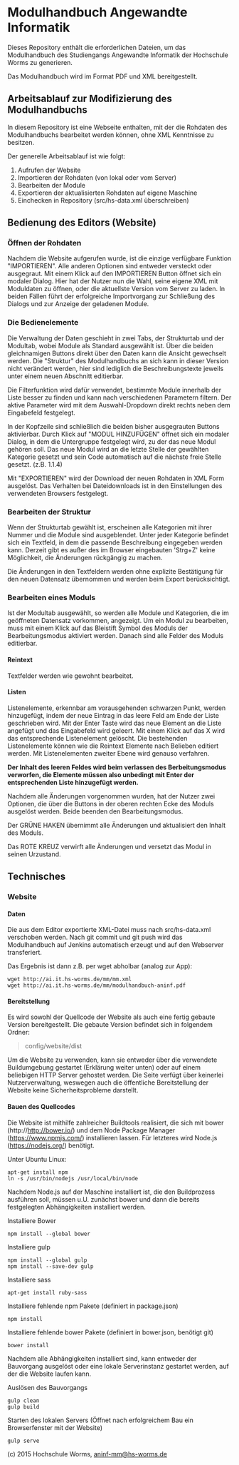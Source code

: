 # Modulhandbuch Angewandte Informatik

Dieses Repository enthält die erforderlichen Dateien, um das
Modulhandbuch des Studiengangs Angewandte Informatik der Hochschule
Worms zu generieren.

Das Modulhandbuch wird im Format PDF und XML bereitgestellt.



## Arbeitsablauf zur Modifizierung des Modulhandbuchs

In diesem Repository ist eine Webseite enthalten, mit der die Rohdaten des Modulhandbuchs bearbeitet werden können, ohne XML Kenntnisse zu besitzen.

Der generelle Arbeitsablauf ist wie folgt:

1. Aufrufen der Website
2. Importieren der Rohdaten (von lokal oder vom Server)
3. Bearbeiten der Module
4. Exportieren der aktualisierten Rohdaten auf eigene Maschine
5. Einchecken in Repository (src/hs-data.xml überschreiben)



## Bedienung des Editors (Website)
### Öffnen der Rohdaten
Nachdem die Website aufgerufen wurde, ist die einzige verfügbare Funktion "IMPORTIEREN". Alle anderen Optionen sind entweder versteckt oder ausgegraut. Mit einem Klick auf den IMPORTIEREN Button öffnet sich ein modaler Dialog. Hier hat der Nutzer nun die Wahl, seine eigene XML mit Moduldaten zu öffnen, oder die aktuellste Version vom Server zu laden. In beiden Fällen führt der erfolgreiche Importvorgang zur Schließung des Dialogs und zur Anzeige der geladenen Module.

### Die Bedienelemente 
Die Verwaltung der Daten geschieht in zwei Tabs, der Strukturtab und der Modultab, wobei Module als Standard ausgewählt ist. Über die beiden gleichnamigen Buttons direkt über den Daten kann die Ansicht gewechselt werden. Die "Struktur" des Modulhandbuchs an sich kann in dieser Version nicht verändert werden, hier sind lediglich die Beschreibungstexte jeweils unter einem neuen Abschnitt editierbar.

Die Filterfunktion wird dafür verwendet, bestimmte Module innerhalb der Liste besser zu finden und kann nach verschiedenen Parametern filtern. Der aktive Parameter wird mit dem Auswahl-Dropdown direkt rechts neben dem Eingabefeld festgelegt.

In der Kopfzeile sind schließlich die beiden bisher ausgegrauten Buttons aktivierbar. Durch Klick auf "MODUL HINZUFÜGEN" öffnet sich ein modaler Dialog, in dem die Untergruppe festgelegt wird, zu der das neue Modul gehören soll. Das neue Modul wird an die letzte Stelle der gewählten Kategorie gesetzt und sein Code automatisch auf die nächste freie Stelle gesetzt. (z.B. 1.1.4)

Mit "EXPORTIEREN" wird der Download der neuen Rohdaten in XML Form ausgelöst. Das Verhalten bei Dateidownloads ist in den Einstellungen des verwendeten Browsers festgelegt.


### Bearbeiten der Struktur
Wenn der Strukturtab gewählt ist, erscheinen alle Kategorien mit ihrer Nummer und die Module sind ausgeblendet. Unter jeder Kategorie befindet sich ein Textfeld, in dem die passende Beschreibung eingegeben werden kann. Derzeit gibt es außer des im Browser eingebauten 'Strg+Z' keine Möglichkeit, die Änderungen rückgängig zu machen. 

Die Änderungen in den Textfeldern werden ohne explizite Bestätigung für den neuen Datensatz übernommen und werden beim Export berücksichtigt.


### Bearbeiten eines Moduls
Ist der Modultab ausgewählt, so werden alle Module und Kategorien, die im geöffneten Datensatz vorkommen, angezeigt. Um ein Modul zu bearbeiten, muss mit einem Klick auf das Bleistift Symbol des Moduls der Bearbeitungsmodus aktiviert werden. Danach sind alle Felder des Moduls editierbar.

#### Reintext
Textfelder werden wie gewohnt bearbeitet.

#### Listen
Listenelemente, erkennbar am vorausgehenden schwarzen Punkt, werden hinzugefügt, indem der neue Eintrag in das leere Feld am Ende der Liste geschrieben wird. Mit der Enter Taste wird das neue Element an die Liste angefügt und das Eingabefeld wird geleert.
Mit einem Klick auf das X wird das entsprechende Listenelement gelöscht.
Die bestehenden Listenelemente können wie die Reintext Elemente nach Belieben editiert werden.
Mit Listenelementen zweiter Ebene wird genauso verfahren.

__Der Inhalt des leeren Feldes wird beim verlassen des Berbeitungsmodus verworfen, die Elemente müssen also unbedingt mit Enter der entsprechenden Liste hinzugefügt werden.__


Nachdem alle Änderungen vorgenommen wurden, hat der Nutzer zwei Optionen, die über die Buttons in der oberen rechten Ecke des Moduls ausgelöst werden. Beide beenden den Bearbeitungsmodus.

Der GRÜNE HAKEN übernimmt alle Änderungen und aktualisiert den Inhalt des Moduls.

Das ROTE KREUZ verwirft alle Änderungen und versetzt das Modul in seinen Urzustand.



## Technisches
### Website
#### Daten

Die aus dem Editor exportierte XML-Datei muss nach src/hs-data.xml
verschoben werden. Nach git commit und git push wird das Modulhandbuch
auf Jenkins automatisch erzeugt und auf den Webserver transferiert.

Das Ergebnis ist dann z.B. per wget abholbar (analog zur App):

    wget http://ai.it.hs-worms.de/mm/mm.xml
    wget http://ai.it.hs-worms.de/mm/modulhandbuch-aninf.pdf

#### Bereitstellung

Es wird sowohl der Quellcode der Website als auch eine fertig gebaute Version bereitgestellt. Die gebaute Version befindet sich in folgendem Ordner:

> config/website/dist

Um die Website zu verwenden, kann sie entweder über die verwendete Buildumgebung gestartet (Erklärung weiter unten) oder auf einem beliebigen HTTP Server gehostet werden. Die Seite verfügt über keinerlei Nutzerverwaltung, weswegen auch die öffentliche Bereitstellung der Website keine Sicherheitsprobleme darstellt.

#### Bauen des Quellcodes
Die Website ist mithilfe zahlreicher Buildtools realisiert, die sich mit bower (http://http://bower.io/) und dem Node Package Manager (https://www.npmjs.com/) installieren lassen. Für letzteres wird Node.js (https://nodejs.org/) benötigt.

Unter Ubuntu Linux:

    apt-get install npm
    ln -s /usr/bin/nodejs /usr/local/bin/node

Nachdem Node.js auf der Maschine installiert ist, die den Buildprozess ausführen soll, müssen u.U. zunächst bower und dann die bereits festgelegten Abhängigkeiten installiert werden.

Installiere Bower

    npm install --global bower

Installiere gulp

    npm install --global gulp
    npm install --save-dev gulp

Installiere sass

    apt-get install ruby-sass

Installiere fehlende npm Pakete (definiert in package.json)

    npm install

Installiere fehlende bower Pakete (definiert in bower.json, benötigt git)

    bower install

Nachdem alle Abhängigkeiten installiert sind, kann entweder der Bauvorgang ausgelöst oder eine lokale Serverinstanz gestartet werden, auf der die Website laufen kann.

Auslösen des Bauvorgangs

    gulp clean
    gulp build

Starten des lokalen Servers (Öffnet nach erfolgreichem Bau ein Browserfenster mit der Website)

    gulp serve


(c) 2015 Hochschule Worms, aninf-mm@hs-worms.de

